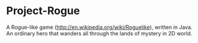 Project-Rogue
=============
A Rogue-like game (http://en.wikipedia.org/wiki/Roguelike), written in Java. An ordinary hero that wanders all through the lands of mystery in 2D world.
